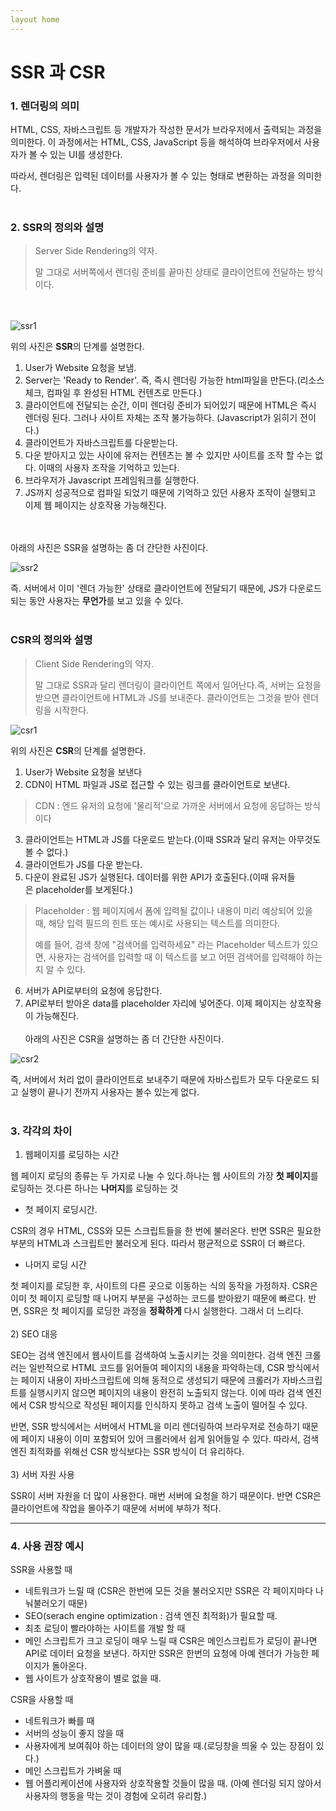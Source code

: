 ```yaml
---
layout home
---
```

# SSR 과 CSR

### 1. 렌더링의 의미

HTML, CSS, 자바스크립트 등 개발자가 작성한 문서가 브라우저에서 출력되는 과정을 의미한다. 이 과정에서는 HTML, CSS, JavaScript 등을 해석하여 브라우저에서 사용자가 볼 수 있는 UI를 생성한다.

따라서, 렌더링은 입력된 데이터를 사용자가 볼 수 있는 형태로 변환하는 과정을 의미한다.
<br/><br/>
### 2.  SSR의 정의와 설명

> Server Side Rendering의 약자.
> 
> 
> 말 그대로 서버쪽에서 렌더링 준비를 끝마친 상태로 클라이언트에 전달하는 방식이다.
> 

<br/><br/>
![ssr1](https://user-images.githubusercontent.com/127702320/234141064-033d54ee-ea37-4295-9960-a0cee4a099b4.png)

위의 사진은 **SSR**의 단계를 설명한다.

1. User가 Website 요청을 보냄.
2. Server는 'Ready to Render'. 즉, 즉시 렌더링 가능한 html파일을 만든다.(리소스 체크, 컴파일 후 완성된 HTML 컨텐츠로 만든다.)
3. 클라이언트에 전달되는 순간, 이미 렌더링 준비가 되어있기 때문에 HTML은 즉시 렌더링 된다. 그러나 사이트 자체는 조작 불가능하다. (Javascript가 읽히기 전이다.)
4. 클라이언트가 자바스크립트를 다운받는다.
5. 다운 받아지고 있는 사이에 유저는 컨텐츠는 볼 수 있지만 사이트를 조작 할 수는 없다. 이때의 사용자 조작을 기억하고 있는다.
6. 브라우저가 Javascript 프레임워크를 실행한다.
7. JS까지 성공적으로 컴파일 되었기 때문에 기억하고 있던 사용자 조작이 실행되고 이제 웹 페이지는 상호작용 가능해진다.

<br/><br/>
아래의 사진은 SSR을 설명하는 좀 더 간단한 사진이다.

![ssr2](https://user-images.githubusercontent.com/127702320/234141073-bb535866-e220-4259-ace7-38c8d9e91402.png)


즉. 서버에서 이미 '렌더 가능한' 상태로 클라이언트에 전달되기 때문에, JS가 다운로드 되는 동안 사용자는 **무언가**를 보고 있을 수 있다.
<br/><br/>
### CSR의 정의와 설명

> Client Side Rendering의 약자.
> 
> 
> 말 그대로 SSR과 달리 렌더링이 클라이언트 쪽에서 일어난다.즉, 서버는 요청을 받으면 클라이언트에 HTML과 JS를 보내준다. 클라이언트는 그것을 받아 렌더링을 시작한다.
> 

![csr1](https://user-images.githubusercontent.com/127702320/234141072-3d68faaf-f3ce-44ec-ae0b-0940c2991c2a.png)

위의 사진은 **CSR**의 단계를 설명한다.

1. User가 Website 요청을 보낸다
2. CDN이 HTML 파일과 JS로 접근할 수 있는 링크를 클라이언트로 보낸다.

> CDN : 엔드 유저의 요청에 '물리적'으로 가까운 서버에서 요청에 응답하는 방식이다
> 
3. 클라이언트는 HTML과 JS를 다운로드 받는다.(이때 SSR과 달리 유저는 아무것도 볼 수 없다.)
4. 클라이언트가 JS를 다운 받는다. 
5. 다운이 완료된 JS가 실행된다. 데이터를 위한 API가 호출된다.(이때 유저들은 placeholder를 보게된다.)

> Placeholder : 웹 페이지에서 폼에 입력될 값이나 내용이 미리 예상되어 있을 때, 해당 입력 필드의 힌트 또는 예시로 사용되는 텍스트를 의미한다.
> 
> 
> 예를 들어, 검색 창에 "검색어를 입력하세요" 라는 Placeholder 텍스트가 있으면, 사용자는 검색어를 입력할 때 이 텍스트를 보고 어떤 검색어를 입력해야 하는지 알 수 있다. 
> 
6. 서버가 API로부터의 요청에 응답한다.
7. API로부터 받아온 data를 placeholder 자리에 넣어준다. 이제 페이지는 상호작용이 가능해진다.
<br/><br/>
아래의 사진은 CSR을 설명하는 좀 더 간단한 사진이다.

![csr2](https://user-images.githubusercontent.com/127702320/234141068-7e4c8950-10b0-485a-82d2-b1babb893500.png)

즉, 서버에서 처리 없이 클라이언트로 보내주기 때문에 자바스립트가 모두 다운로드 되고 실행이 끝나기 전까지 사용자는 볼수 있는게 없다.
<br/><br/>
### 3. 각각의 차이

1) 웹페이지를 로딩하는 시간

웹 페이지 로딩의 종류는 두 가지로 나눌 수 있다.하나는 웹 사이트의 가장 **첫 페이지**를 로딩하는 것.다른 하나는 **나머지**를 로딩하는 것

- 첫 페이지 로딩시간.

CSR의 경우 HTML, CSS와 모든 스크립트들을 한 번에 불러온다. 반면 SSR은 필요한 부분의 HTML과 스크립트만 불러오게 된다. 따라서 평균적으로 SSR이 더 빠르다.

- 나머지 로딩 시간

첫 페이지를 로딩한 후, 사이트의 다른 곳으로 이동하는 식의 동작을 가정하자. CSR은 이미 첫 페이지 로딩할 때 나머지 부분을 구성하는 코드를 받아왔기 때문에 빠르다. 반면, SSR은 첫 페이지를 로딩한 과정을 **정확하게** 다시 실행한다. 그래서 더 느리다.
<br/><br/>
2) SEO 대응

SEO는 검색 엔진에서 웹사이트를 검색하여 노출시키는 것을 의미한다. 검색 엔진 크롤러는 일반적으로 HTML 코드를 읽어들여 페이지의 내용을 파악하는데, CSR 방식에서는 페이지 내용이 자바스크립트에 의해 동적으로 생성되기 때문에 크롤러가 자바스크립트를 실행시키지 않으면 페이지의 내용이 완전히 노출되지 않는다. 이에 따라 검색 엔진에서 CSR 방식으로 작성된 페이지를 인식하지 못하고 검색 노출이 떨어질 수 있다.

반면, SSR 방식에서는 서버에서 HTML을 미리 렌더링하여 브라우저로 전송하기 때문에 페이지 내용이 이미 포함되어 있어 크롤러에서 쉽게 읽어들일 수 있다. 따라서, 검색 엔진 최적화를 위해선 CSR 방식보다는 SSR 방식이 더 유리하다.
<br/><br/>
3) 서버 자원 사용

SSR이 서버 자원을 더 많이 사용한다. 매번 서버에 요청을 하기 때문이다. 반면 CSR은 클라이언트에 작업을 몰아주기 때문에 서버에 부하가 적다.

---

### 4. 사용 권장 예시

SSR을 사용할 때 

- 네트워크가 느릴 때 (CSR은 한번에 모든 것을 불러오지만 SSR은 각 페이지마다 나눠불러오기 때문)
- SEO(serach engine optimization : 검색 엔진 최적화)가 필요할 때.
- 최초 로딩이 빨라야하는 사이트를 개발 할 때
- 메인 스크립트가 크고 로딩이 매우 느릴 때 CSR은 메인스크립트가 로딩이 끝나면 API로 데이터 요청을 보낸다. 하지만 SSR은 한번의 요청에 아예 렌더가 가능한 페이지가 돌아온다.
- 웹 사이트가 상호작용이 별로 없을 때.

CSR을 사용할 때

- 네트워크가 빠를 때
- 서버의 성능이 좋지 않을 때
- 사용자에게 보여줘야 하는 데이터의 양이 많을 때.(로딩창을 띄울 수 있는 장점이 있다.)
- 메인 스크립트가 가벼울 때
- 웹 어플리케이션에 사용자와 상호작용할 것들이 많을 때. (아예 렌더링 되지 않아서 사용자의 행동을 막는 것이 경험에 오히려 유리함.)